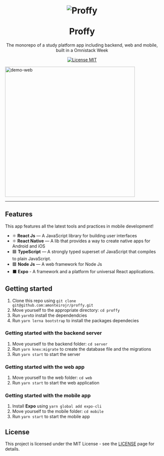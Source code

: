 <h1 align="center">
<br>
  <img src='https://svgshare.com/i/Nam.svg' alt='Proffy' />
<br>
<br>
Proffy
</h1>

<p align="center">The monorepo of a study platform app including backend, web and mobile, built in a Omnistack Week</p>

<p align="center">
  <a href="https://opensource.org/licenses/MIT">
    <img src="https://img.shields.io/badge/License-MIT-blue.svg" alt="License MIT">
  </a>
</p>

<div>
<!-- <a href="https://ibb.co/zx1WMCj"><img src="https://i.ibb.co/02kp718/Gif-proffy.gif" alt="Gif-proffy" border="0"></a> -->
  <img src="https://i.ibb.co/H7Dg4yr/bandicam-2020-08-07-22-34-23-510.gif" alt="demo-web" height="425">
  <!-- <img src="https://i.ibb.co/zHbFDyd/mobile.gif" alt="demo-mobile" height="425"> -->
</div>

<hr />

## Features

This app features all the latest tools and practices in mobile development!

- ⚛️ **React Js** — A JavaScript library for building user interfaces
- ⚛️ **React Native** — A lib that provides a way to create native apps for Android and iOS
- 🟦 **TypeScript** — A strongly typed superset of JavaScript that compiles to plain JavaScript. 
- 🟩 **Node Js** — A web framework for Node Js
- ⬛️ **Expo** - A framework and a platform for universal React applications.

## Getting started

1. Clone this repo using `git clone git@github.com:amonteirojr/proffy.git`
2. Move yourself to the appropriate directory: `cd proffy`<br />
3. Run `yarn`to install the dependendcies<br />
4. Run `yarn lerna bootstrap` to install the packages dependecies

### Getting started with the backend server

1. Move yourself to the backend folder: `cd server`
2. Run `yarn knex:migrate` to create the database file and the migrations
3. Run `yarn start` to start the server

### Getting started with the web app

1. Move yourself to the web folder: `cd web`
2. Run `yarn start` to start the web application

### Getting started with the mobile app

1. Install **Expo** using `yarn global add expo-cli`
2. Move yourself to the mobile folder: `cd mobile`
3. Run `yarn start` to start the mobile app


## License

This project is licensed under the MIT License - see the [LICENSE](https://opensource.org/licenses/MIT) page for details.
